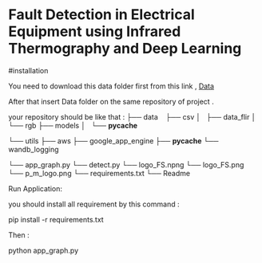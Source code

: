 # Fault Detection in Electrical Equipment using Infrared Thermography and Deep Learning

#installation

You need to download this data folder first from this link , [Data](https://drive.google.com/file/d/1BzfybGG1swTHTa-LB7nqrLLTRcnjJ-WE/view?usp=sharing)

After that insert Data folder on the same repository of project .

your repository should be like that :
├── data
   ├── csv
│   ├── data_flir
│   └── rgb
├── models
│   └── __pycache__

└── utils
    ├── aws
    ├── google_app_engine
    ├── __pycache__
    └── wandb_logging
    
└── app_graph.py
└── detect.py
└── logo_FS.npng
└── logo_FS.png
└── p_m_logo.png
└── requirements.txt
└── Readme

Run Application:

you should install all requirement by this command :

pip install -r requirements.txt

Then :

python app_graph.py




